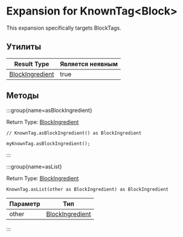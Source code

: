 # Expansion for KnownTag&lt;Block&gt;

This expansion specifically targets BlockTags.

## Утилиты

| Result Type                                           | Является неявным |
| ----------------------------------------------------- | ---------------- |
| [BlockIngredient](/vanilla/api/block/BlockIngredient) | true             |

## Методы

:::group{name=asBlockIngredient}

Return Type: [BlockIngredient](/vanilla/api/block/BlockIngredient)

```zenscript
// KnownTag.asBlockIngredient() as BlockIngredient

myKnownTag.asBlockIngredient();
```

:::

:::group{name=asList}

Return Type: [BlockIngredient](/vanilla/api/block/BlockIngredient)

```zenscript
KnownTag.asList(other as BlockIngredient) as BlockIngredient
```

| Параметр | Тип                                                   |
| -------- | ----------------------------------------------------- |
| other    | [BlockIngredient](/vanilla/api/block/BlockIngredient) |


:::


